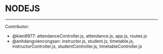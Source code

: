 # NODEJS
-------------------
Contributor:
+ @kien9977: attendanceController.js, attendance.js, app.js, routes.js
+ @anhdangviencongsan: instructor.js, student.js, timetable.js, instructorController.js, studentController.js, timetableController.js
